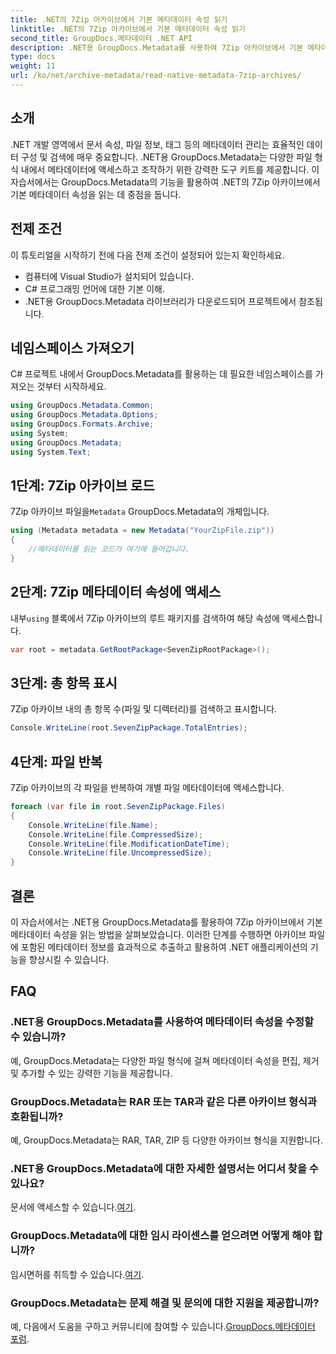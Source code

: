 ```yaml
---
title: .NET의 7Zip 아카이브에서 기본 메타데이터 속성 읽기
linktitle: .NET의 7Zip 아카이브에서 기본 메타데이터 속성 읽기
second_title: GroupDocs.메타데이터 .NET API
description: .NET용 GroupDocs.Metadata를 사용하여 7Zip 아카이브에서 기본 메타데이터 속성을 읽는 방법을 알아보세요. .NET 애플리케이션의 데이터 관리 기능을 강화하세요.
type: docs
weight: 11
url: /ko/net/archive-metadata/read-native-metadata-7zip-archives/
---
```

## 소개
.NET 개발 영역에서 문서 속성, 파일 정보, 태그 등의 메타데이터 관리는 효율적인 데이터 구성 및 검색에 매우 중요합니다. .NET용 GroupDocs.Metadata는 다양한 파일 형식 내에서 메타데이터에 액세스하고 조작하기 위한 강력한 도구 키트를 제공합니다. 이 자습서에서는 GroupDocs.Metadata의 기능을 활용하여 .NET의 7Zip 아카이브에서 기본 메타데이터 속성을 읽는 데 중점을 둡니다. 
## 전제 조건
이 튜토리얼을 시작하기 전에 다음 전제 조건이 설정되어 있는지 확인하세요.
- 컴퓨터에 Visual Studio가 설치되어 있습니다.
- C# 프로그래밍 언어에 대한 기본 이해.
- .NET용 GroupDocs.Metadata 라이브러리가 다운로드되어 프로젝트에서 참조됩니다.

## 네임스페이스 가져오기
C# 프로젝트 내에서 GroupDocs.Metadata를 활용하는 데 필요한 네임스페이스를 가져오는 것부터 시작하세요.
```csharp
using GroupDocs.Metadata.Common;
using GroupDocs.Metadata.Options;
using GroupDocs.Formats.Archive;
using System;
using GroupDocs.Metadata;
using System.Text;
```
## 1단계: 7Zip 아카이브 로드
 7Zip 아카이브 파일을`Metadata` GroupDocs.Metadata의 개체입니다.
```csharp
using (Metadata metadata = new Metadata("YourZipFile.zip"))
{
    //메타데이터를 읽는 코드가 여기에 들어갑니다.
}
```
## 2단계: 7Zip 메타데이터 속성에 액세스
 내부`using` 블록에서 7Zip 아카이브의 루트 패키지를 검색하여 해당 속성에 액세스합니다.
```csharp
var root = metadata.GetRootPackage<SevenZipRootPackage>();
```
## 3단계: 총 항목 표시
7Zip 아카이브 내의 총 항목 수(파일 및 디렉터리)를 검색하고 표시합니다.
```csharp
Console.WriteLine(root.SevenZipPackage.TotalEntries);
```
## 4단계: 파일 반복
7Zip 아카이브의 각 파일을 반복하여 개별 파일 메타데이터에 액세스합니다.
```csharp
foreach (var file in root.SevenZipPackage.Files)
{
    Console.WriteLine(file.Name);
    Console.WriteLine(file.CompressedSize);
    Console.WriteLine(file.ModificationDateTime);
    Console.WriteLine(file.UncompressedSize);
}
```

## 결론
이 자습서에서는 .NET용 GroupDocs.Metadata를 활용하여 7Zip 아카이브에서 기본 메타데이터 속성을 읽는 방법을 살펴보았습니다. 이러한 단계를 수행하면 아카이브 파일에 포함된 메타데이터 정보를 효과적으로 추출하고 활용하여 .NET 애플리케이션의 기능을 향상시킬 수 있습니다.

## FAQ
### .NET용 GroupDocs.Metadata를 사용하여 메타데이터 속성을 수정할 수 있습니까?
예, GroupDocs.Metadata는 다양한 파일 형식에 걸쳐 메타데이터 속성을 편집, 제거 및 추가할 수 있는 강력한 기능을 제공합니다.
### GroupDocs.Metadata는 RAR 또는 TAR과 같은 다른 아카이브 형식과 호환됩니까?
예, GroupDocs.Metadata는 RAR, TAR, ZIP 등 다양한 아카이브 형식을 지원합니다.
### .NET용 GroupDocs.Metadata에 대한 자세한 설명서는 어디서 찾을 수 있나요?
 문서에 액세스할 수 있습니다.[여기](https://reference.groupdocs.com/metadata/net/).
### GroupDocs.Metadata에 대한 임시 라이센스를 얻으려면 어떻게 해야 합니까?
 임시면허를 취득할 수 있습니다.[여기](https://purchase.groupdocs.com/temporary-license/).
### GroupDocs.Metadata는 문제 해결 및 문의에 대한 지원을 제공합니까?
 예, 다음에서 도움을 구하고 커뮤니티에 참여할 수 있습니다.[GroupDocs.메타데이터 포럼](https://forum.groupdocs.com/c/metadata/14).